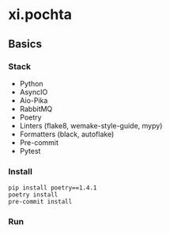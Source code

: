 # xi.pochta
## Basics
### Stack
- Python
- AsyncIO
- Aio-Pika
- RabbitMQ
- Poetry
- Linters (flake8, wemake-style-guide, mypy)
- Formatters (black, autoflake)
- Pre-commit
- Pytest

### Install
```
pip install poetry==1.4.1
poetry install
pre-commit install
```

### Run
<!--- TODO docker instructions -->
